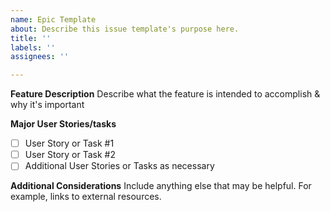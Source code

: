 ```yaml
---
name: Epic Template
about: Describe this issue template's purpose here.
title: ''
labels: ''
assignees: ''

---
```


**__Feature Description__**
Describe what the feature is intended to accomplish & why it's important

**__Major User Stories/tasks__**
- [ ] User Story or Task  #1
- [ ] User Story or Task #2
- [ ] Additional User Stories or Tasks as necessary

**__Additional Considerations__**
Include anything else that may be helpful. For example, links to external resources.
